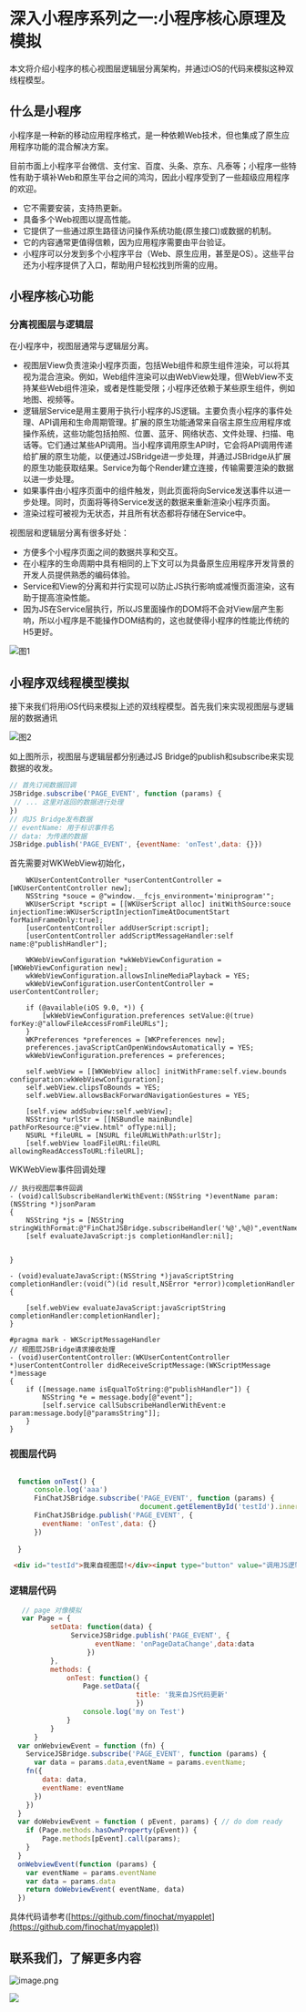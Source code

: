 # 深入小程序系列之一:小程序核心原理及模拟

本文将介绍小程序的核心视图层逻辑层分离架构，并通过iOS的代码来模拟这种双线程模型。

## 什么是小程序

小程序是一种新的移动应用程序格式，是一种依赖Web技术，但也集成了原生应用程序功能的混合解决方案。

目前市面上小程序平台微信、支付宝、百度、头条、京东、凡泰等；小程序一些特性有助于填补Web和原生平台之间的鸿沟，因此小程序受到了一些超级应用程序的欢迎。

* 它不需要安装，支持热更新。
* 具备多个Web视图以提高性能。
* 它提供了一些通过原生路径访问操作系统功能(原生接口)或数据的机制。
* 它的内容通常更值得信赖，因为应用程序需要由平台验证。
* 小程序可以分发到多个小程序平台（Web、原生应用，甚至是OS）。这些平台还为小程序提供了入口，帮助用户轻松找到所需的应用。

## 小程序核心功能

### 分离视图层与逻辑层

在小程序中，视图层通常与逻辑层分离。

* 视图层View负责渲染小程序页面，包括Web组件和原生组件渲染，可以将其视为混合渲染。例如，Web组件渲染可以由WebView处理，但WebView不支持某些Web组件渲染，或者是性能受限；小程序还依赖于某些原生组件，例如地图、视频等。
* 逻辑层Service是用主要用于执行小程序的JS逻辑。主要负责小程序的事件处理、API调用和生命周期管理。扩展的原生功能通常来自宿主原生应用程序或操作系统，这些功能包括拍照、位置、蓝牙、网络状态、文件处理、扫描、电话等。它们通过某些API调用。当小程序调用原生API时，它会将API调用传递给扩展的原生功能，以便通过JSBridge进一步处理，并通过JSBridge从扩展的原生功能获取结果。Service为每个Render建立连接，传输需要渲染的数据以进一步处理。
* 如果事件由小程序页面中的组件触发，则此页面将向Service发送事件以进一步处理。同时，页面将等待Service发送的数据来重新渲染小程序页面。
* 渲染过程可被视为无状态，并且所有状态都将存储在Service中。

视图层和逻辑层分离有很多好处：

* 方便多个小程序页面之间的数据共享和交互。
* 在小程序的生命周期中具有相同的上下文可以为具备原生应用程序开发背景的开发人员提供熟悉的编码体验。
* Service和View的分离和并行实现可以防止JS执行影响或减慢页面渲染，这有助于提高渲染性能。
* 因为JS在Service层执行，所以JS里面操作的DOM将不会对View层产生影响，所以小程序是不能操作DOM结构的，这也就使得小程序的性能比传统的H5更好。

![图1](./img/01.jpg)

## 小程序双线程模型模拟

接下来我们将用iOS代码来模拟上述的双线程模型。首先我们来实现视图层与逻辑层的数据通讯

![图2](./img/02.jpg)

如上图所示，视图层与逻辑层都分别通过JS Bridge的publish和subscribe来实现数据的收发。

```javascript
// 首先订阅数据回调
JSBridge.subscribe('PAGE_EVENT', function (params) {
 // ... 这里对返回的数据进行处理
})
// 向JS Bridge发布数据
// eventName: 用于标识事件名
// data: 为传递的数据
JSBridge.publish('PAGE_EVENT', {eventName: 'onTest',data: {}})
```

首先需要对WKWebView初始化，

```object-c
    WKUserContentController *userContentController = [WKUserContentController new];
    NSString *souce = @"window.__fcjs_environment='miniprogram'";
    WKUserScript *script = [[WKUserScript alloc] initWithSource:souce injectionTime:WKUserScriptInjectionTimeAtDocumentStart forMainFrameOnly:true];
    [userContentController addUserScript:script];
    [userContentController addScriptMessageHandler:self name:@"publishHandler"];
    
    WKWebViewConfiguration *wkWebViewConfiguration = [WKWebViewConfiguration new];
    wkWebViewConfiguration.allowsInlineMediaPlayback = YES;
    wkWebViewConfiguration.userContentController = userContentController;
    
    if (@available(iOS 9.0, *)) {
        [wkWebViewConfiguration.preferences setValue:@(true) forKey:@"allowFileAccessFromFileURLs"];
    }
    WKPreferences *preferences = [WKPreferences new];
    preferences.javaScriptCanOpenWindowsAutomatically = YES;
    wkWebViewConfiguration.preferences = preferences;
    
    self.webView = [[WKWebView alloc] initWithFrame:self.view.bounds configuration:wkWebViewConfiguration];
    self.webView.clipsToBounds = YES;
    self.webView.allowsBackForwardNavigationGestures = YES;
    
    [self.view addSubview:self.webView];
    NSString *urlStr = [[NSBundle mainBundle] pathForResource:@"view.html" ofType:nil];
    NSURL *fileURL = [NSURL fileURLWithPath:urlStr];
    [self.webView loadFileURL:fileURL allowingReadAccessToURL:fileURL];
```

WKWebView事件回调处理

```object-c
// 执行视图层事件回调
- (void)callSubscribeHandlerWithEvent:(NSString *)eventName param:(NSString *)jsonParam
{
    NSString *js = [NSString stringWithFormat:@"FinChatJSBridge.subscribeHandler('%@',%@)",eventName,jsonParam];
    [self evaluateJavaScript:js completionHandler:nil];
    
    
}

- (void)evaluateJavaScript:(NSString *)javaScriptString completionHandler:(void(^)(id result,NSError *error))completionHandler
{
    
    [self.webView evaluateJavaScript:javaScriptString completionHandler:completionHandler];
}

#pragma mark - WKScriptMessageHandler
// 视图层JSBridge请求接收处理
- (void)userContentController:(WKUserContentController *)userContentController didReceiveScriptMessage:(WKScriptMessage *)message
{
    if ([message.name isEqualToString:@"publishHandler"]) {
        NSString *e = message.body[@"event"];
        [self.service callSubscribeHandlerWithEvent:e param:message.body[@"paramsString"]];
    }
}
```

### 视图层代码

```javascript

  function onTest() {
      console.log('aaa')
      FinChatJSBridge.subscribe('PAGE_EVENT', function (params) {
                                document.getElementById('testId').innerHTML = params.data.title                                })
      FinChatJSBridge.publish('PAGE_EVENT', {
        eventName: 'onTest',data: {}
      })
      
  }
```

```html
 <div id="testId">我来自视图层!</div><input type="button" value="调用JS逻辑层setData" style="border-radius:15px;background:#ed0c50;border: #EDD70C;color: white;font-size: 14px; width: 80%;" onclick="onTest();" />
```
### 逻辑层代码

```javascript
   // page 对像模拟
   var Page = {
          setData: function(data) {
               ServiceJSBridge.publish('PAGE_EVENT', {
                     eventName: 'onPageDataChange',data:data
                   })
          },
          methods: {
              onTest: function() {
                  Page.setData({
                               title: '我来自JS代码更新'
                               })
                  console.log('my on Test')
              }
          }
      }
  var onWebviewEvent = function (fn) {
    ServiceJSBridge.subscribe('PAGE_EVENT', function (params) {
      var data = params.data,eventName = params.eventName;
    fn({
        data: data,
        eventName: eventName
      })
    })
  }
  var doWebviewEvent = function ( pEvent, params) { // do dom ready
    if (Page.methods.hasOwnProperty(pEvent)) {
        Page.methods[pEvent].call(params);
    }
  }
  onWebviewEvent(function (params) {
    var eventName = params.eventName
    var data = params.data
    return doWebviewEvent( eventName, data)
  })

```

具体代码请参考([https://github.com/finochat/myapplet](https://github.com/finochat/myapplet))

## 联系我们，了解更多内容

![image.png](https://upload-images.jianshu.io/upload_images/10272390-43f9689010c29f84.png?imageMogr2/auto-orient/strip%7CimageView2/2/w/1240)

![](https://mp.finogeeks.com/img/home_plus_qr.6d3fd749.png)
